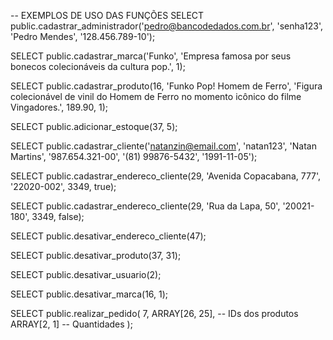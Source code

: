 -- EXEMPLOS DE USO DAS FUNÇÕES
SELECT public.cadastrar_administrador('pedro@bancodedados.com.br', 'senha123', 'Pedro Mendes', '128.456.789-10');

SELECT public.cadastrar_marca('Funko', 'Empresa famosa por seus bonecos colecionáveis da cultura pop.', 1);

SELECT public.cadastrar_produto(16, 'Funko Pop! Homem de Ferro', 'Figura colecionável de vinil do Homem de Ferro no momento icônico do filme Vingadores.', 189.90, 1);

SELECT public.adicionar_estoque(37, 5);

SELECT public.cadastrar_cliente('natanzin@email.com', 'natan123', 'Natan Martins', '987.654.321-00', '(81) 99876-5432', '1991-11-05');

SELECT public.cadastrar_endereco_cliente(29, 'Avenida Copacabana, 777', '22020-002', 3349, true);

SELECT public.cadastrar_endereco_cliente(29, 'Rua da Lapa, 50', '20021-180', 3349, false);

SELECT public.desativar_endereco_cliente(47);

SELECT public.desativar_produto(37, 31);

SELECT public.desativar_usuario(2);

SELECT public.desativar_marca(16, 1);

SELECT public.realizar_pedido(
     7,
     ARRAY[26, 25], -- IDs dos produtos
     ARRAY[2, 1]    -- Quantidades
 );

